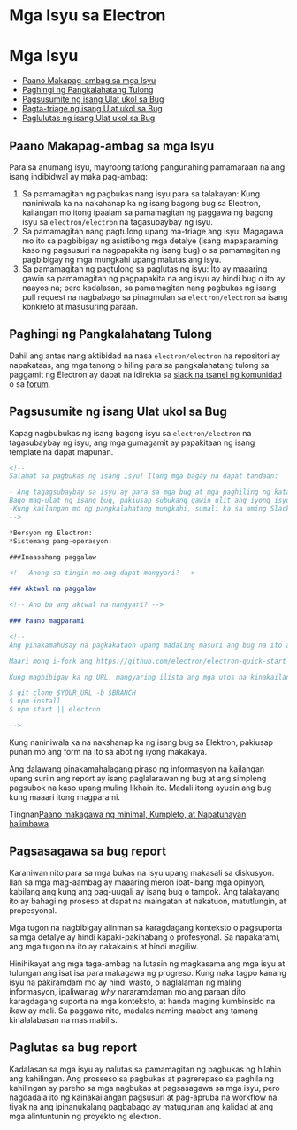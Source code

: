 # Mga Isyu sa Electron

# Mga Isyu

* [Paano Makapag-ambag sa mga Isyu](#how-to-contribute-in-issues)
* [Paghingi ng Pangkalahatang Tulong](#asking-for-general-help)
* [Pagsusumite ng isang Ulat ukol sa Bug](#submitting-a-bug-report)
* [Pagta-triage ng isang Ulat ukol sa Bug](#triaging-a-bug-report)
* [Paglulutas ng isang Ulat ukol sa Bug](#resolving-a-bug-report)

## Paano Makapag-ambag sa mga Isyu

Para sa anumang isyu, mayroong tatlong pangunahing pamamaraan na ang isang indibidwal ay maka pag-ambag:

1. Sa pamamagitan ng pagbukas nang isyu para sa talakayan: Kung naniniwala ka na nakahanap ka ng isang bagong bug sa Electron, kailangan mo itong ipaalam sa pamamagitan ng paggawa ng bagong isyu sa `electron/electron` na tagasubaybay ng isyu.
2. Sa pamamagitan nang pagtulong upang ma-triage ang isyu: Magagawa mo ito sa pagbibigay ng asistibong mga detalye (isang mapaparaming kaso ng pagsusuri na nagpapakita ng isang bug) o sa pamamagitan ng pagbibigay ng mga mungkahi upang malutas ang isyu.
3. Sa pamamagitan ng pagtulong sa paglutas ng isyu: Ito ay maaaring gawin sa pamamagitan ng pagpapakita na ang isyu ay hindi bug o ito ay naayos na; pero kadalasan, sa pamamagitan nang pagbukas ng isang pull request na nagbabago sa pinagmulan sa `electron/electron` sa isang konkreto at masusuring paraan.

## Paghingi ng Pangkalahatang Tulong

Dahil ang antas nang aktibidad na nasa `electron/electron` na repositori ay napakataas, ang mga tanong o hiling para sa pangkalahatang tulong sa paggamit ng Electron ay dapat na idirekta sa [slack na tsanel ng komunidad](https://atomio.slack.com) o sa [forum](https://discuss.atom.io/c/electron).

## Pagsusumite ng isang Ulat ukol sa Bug

Kapag nagbubukas ng isang bagong isyu sa `electron/electron` na tagasubaybay ng isyu, ang mga gumagamit ay papakitaan ng isang template na dapat mapunan.

```markdown
<!--
Salamat sa pagbukas ng isang isyu! Ilang mga bagay na dapat tandaan:

- Ang tagagsubaybay sa isyu ay para sa mga bug at mga paghiling ng katangian.
Bago mag-ulat ng isang bug, pakiusap subukang gawin ulit ang iyong isyu laban sa pinakabagong  bersyon ng Electron.
-Kung kailangan mo ng pangkalahatang mungkahi, sumali ka sa aming Slack: http://atom-slack.herokuapp.com
-->

*Bersyon ng Electron:
*Sistemang pang-operasyon:

###Inaasahang paggalaw

<!-- Anong sa tingin mo ang dapat mangyari? -->

### Aktwal na paggalaw

<!-- Ano ba ang aktwal na nangyari? -->

### Paano magparami

<!--
Ang pinakamahusay na pagkakataon upang madaling masuri ang bug na ito ay ang magbigay ng isang REPOSITORI na maaaring kopyahin at patakbuhin.

Maari mong i-fork ang https://github.com/electron/electron-quick-start at isama ang isang link sa iyong sangay kasama ang mga pagbabago.

Kung magbibigay ka ng URL, mangyaring ilista ang mga utos na kinakailangan upang kopyahin/i-setup/paganahin ang iyong repo e.g.

$ git clone $YOUR_URL -b $BRANCH
$ npm install
$ npm start || electron.

-->
```

Kung naniniwala ka na nakshanap ka ng isang bug sa Elektron, pakiusap punan mo ang form na ito sa abot ng iyong makakaya.

Ang dalawang pinakamahalagang piraso ng informasyon na kailangan upang suriin ang report ay isang paglalarawan ng bug at ang simpleng pagsubok na kaso upang muling likhain ito. Madali itong ayusin ang bug kung maaari itong magparami.

Tingnan[Paano makagawa ng minimal, Kumpleto, at Napatunayan halimbawa](https://stackoverflow.com/help/mcve).

## Pagsasagawa sa bug report

Karaniwan nito para sa mga bukas na isyu upang makasali sa diskusyon. Ilan sa mga mag-aambag ay maaaring meron ibat-ibang mga opinyon, kabilang ang kung ang pag-uugali ay isang bug o tampok. Ang talakayang ito ay bahagi ng proseso at dapat na maingatan at nakatuon, matutlungin, at propesyonal.

Mga tugon na nagbibigay alinman sa karagdagang konteksto o pagsuporta sa mga detalye ay hindi kapaki-pakinabang o profesyonal. Sa napakarami, ang mga tugon na ito ay nakakainis at hindi magiliw.

Hinihikayat ang mga taga-ambag na lutasin ng magkasama ang mga isyu at tulungan ang isat isa para makagawa ng progreso. Kung naka tagpo kanang isyu na pakiramdam mo ay hindi wasto, o naglalaman ng maling informasyon, ipaliwanag *why* nararamdaman mo ang paraan dito karagdagang suporta na mga konteksto, at handa maging kumbinsido na ikaw ay mali. Sa paggawa nito, madalas naming maabot ang tamang kinalalabasan na mas mabilis.

## Paglutas sa bug report

Kadalasan sa mga isyu ay nalutas sa pamamagitan ng pagbukas ng hilahin ang kahilingan. Ang prosseso sa pagbukas at pagrerepaso sa paghila ng kahilingan ay pareho sa mga nagbukas at pagsasagawa sa mga isyu, pero nagdadala ito ng kainakailangan pagsusuri at pag-apruba na workflow na tiyak na ang ipinanukalang pagbabago ay matugunan ang kalidad at ang mga alintuntunin ng proyekto ng elektron.